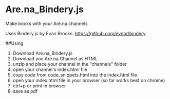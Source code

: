 # Are.na_Bindery.js
Make books with your Are.na channels

Uses Bindery.js by Evan Brooks:
https://github.com/evnbr/bindery



##Using
1. Download Are.na_Bindery.js
2. Download you Are.na Channel as HTML
3. unzip and place your channel in the "channels" folder
4. open your channel's index.html file
5. copy code from code_snippets.html into the index.html file
6. open your index.html file in your browser (so far works best on chrome)
7. ctrl+p or print in browser
8. save as pdf

